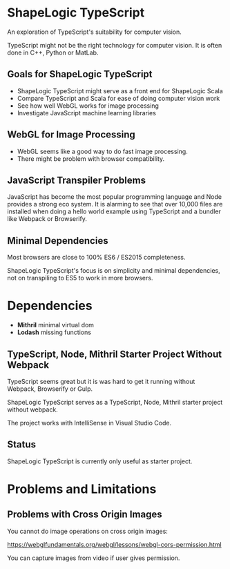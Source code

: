 # ShapeLogic TypeScript

An exploration of TypeScript's suitability for computer vision.

TypeScript might not be the right technology for computer vision. It is often done in C++, Python or MatLab.

## Goals for ShapeLogic TypeScript

* ShapeLogic TypeScript might serve as a front end for ShapeLogic Scala
* Compare TypeScript and Scala for ease of doing computer vision work
* See how well WebGL works for image processing
* Investigate JavaScript machine learning libraries

## WebGL for Image Processing

* WebGL seems like a good way to do fast image processing. 
* There might be problem with browser compatibility.

## JavaScript Transpiler Problems

JavaScript has become the most popular programming language and Node provides a strong eco system. It is alarming to see that over 10,000 files are installed when doing a hello world example using TypeScript and a bundler like Webpack or Browserify.

## Minimal Dependencies

Most browsers are close to 100% ES6 / ES2015 completeness. 

ShapeLogic TypeScript's focus is on simplicity and minimal dependencies, not on transpiling to ES5 to work in more browsers.

# Dependencies

* **Mithril** minimal virtual dom
* **Lodash** missing functions 

## TypeScript, Node, Mithril Starter Project Without Webpack

TypeScript seems great but it is was hard to get it running without Webpack, Browserify or Gulp.

ShapeLogic TypeScript serves as a TypeScript, Node, Mithril starter project without webpack.

The project works with IntelliSense in Visual Studio Code.

## Status

ShapeLogic TypeScript is currently only useful as starter project.

# Problems and Limitations

## Problems with Cross Origin Images

You cannot do image operations on cross origin images:

https://webglfundamentals.org/webgl/lessons/webgl-cors-permission.html

You can capture images from video if user gives permission.
